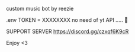 custom music bot by reezie

.env TOKEN = XXXXXXXX no need of yt API ..... 🥺

SUPPORT SERVER https://discord.gg/czxqf6K9cR

Enjoy <3
